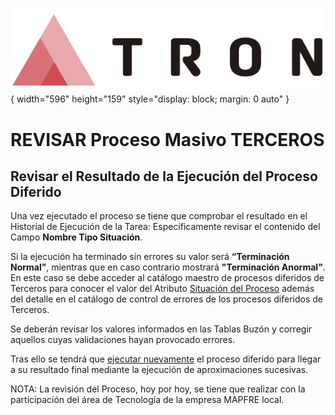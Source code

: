 ![Imagen LOGO](./00-Imagen/logo-TRON.png){ width="596" height="159" style="display: block; margin: 0 auto" }

# REVISAR Proceso Masivo TERCEROS

## Revisar el Resultado de la Ejecución del Proceso Diferido

Una vez ejecutado el proceso se tiene que comprobar el resultado en el Historial de Ejecución de la Tarea: Específicamente revisar el contenido del Campo **Nombre Tipo Situación**.

Si la ejecución ha terminado sin errores su valor será **“Terminación Normal”**, mientras que en caso contrario mostrará **"Terminación Anormal"**. En este caso se debe acceder al catálogo maestro de procesos diferidos de Terceros para conocer el valor del Atributo [Situación del Proceso](#situacion-del-proceso) además del detalle en el catálogo de control de errores de los procesos diferidos de Terceros.

Se deberán revisar los valores informados en las Tablas Buzón y corregir aquellos cuyas validaciones hayan provocado errores.

Tras ello se tendrá que [ejecutar nuevamente](./FORMACION-EJECUTAR-Proceso-Masivo-Terceros.md) el proceso diferido para llegar a su resultado final mediante la ejecución de aproximaciones sucesivas.

NOTA: La revisión del Proceso, hoy por hoy, se tiene que realizar con la participación del área de Tecnología de la empresa MAPFRE local.

